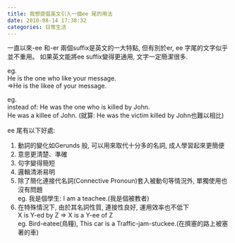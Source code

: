```yaml
---
title: 我想提倡英文引入一個ee 尾的用法
date: 2010-08-14 17:38:32
categories: 日常生活
---
```


一直以來-ee 和-er 兩個suffix是英文的一大特點, 但有別於er, ee 字尾的文字似乎並不重用。
如果英文能將ee suffix變得更通用, 文字一定簡潔很多.

eg.  
He is the one who like your message.  
=&gt;He is the likee of your message.


eg.  
instead of: He was the one who is killed by John.   
He was a killee of John. (就算: He was the victim killed by John也難以相比)

ee 尾有以下好處:

1. 動詞的變化如Gerunds 般, 可以用來取代十分多的名詞, 成人學習起來更簡便
2. 意思更清楚、準確
3. 句字變得簡短
4. 邏輯清淅易明
5. 除了簡化連接代名詞(Connective Pronoun)套入被動句等情況外, 單獨使用也沒有問題  
   eg. 我是個學生: I am a teachee.(我是個被教者)
6. 在特殊情況下, 由於其名詞性質, 連接性良好, 運用效率也不低下  
   X is Y-ed by Z =&gt; X is a Y-ee of Z  
   eg. Bird-eatee(鳥糧), This car is a Traffic-jam-stuckee.(在擠塞的路上被塞著的車)
